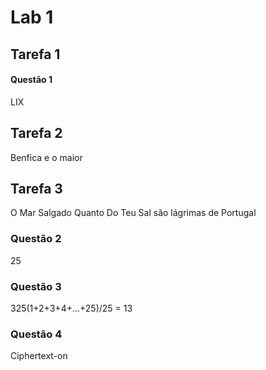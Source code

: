 # Lab 1
## Tarefa 1 
#### Questão 1
LIX

## Tarefa  2
Benfica e o maior

## Tarefa 3
O Mar Salgado Quanto Do Teu Sal são lágrimas de Portugal
### Questão 2
25
### Questão 3
325(1+2+3+4+...+25)/25 = 13
### Questão 4
Ciphertext-on